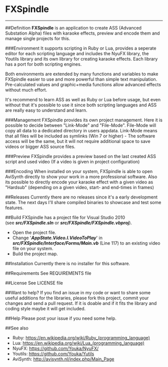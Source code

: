 # FXSpindle
---
##Definition
**FXSpindle** is an application to create ASS (Advanced Substation Alpha) files with karaoke effects, preview and encode them and manage single projects for this.

###Environment
It supports scripting in Ruby or Lua, provides a seperate editor for each scripting language and includes the NyuFX library, the Youtils library and its own library for creating karaoke effects.
Each library has a port for both scripting engines.

Both environments are extended by many functions and variables to make FXSpindle easier to use and more powerful than simple text manipulation.
Pre-calculated values and graphic+media functions allow advanced effects without much effort.

It's recommend to learn ASS as well as Ruby or Lua before usage, but even without that it's possible to use it since both scripting languages and ASS are really easy to understand and learn.

###Management
FXSpindle provides its own project management. Here it is possible to decide between "Link-Mode" and "File-Mode". File-Mode will copy all data to a dedicated directory in users appdata. Link-Mode means that all files will be included as symlinks (Win 7 or higher) - The software access will be the same, but it will not require additional space to save videos or bigger ASS source files.

###Preview
FXSpindle provides a preview based on the last created ASS script and used video (If a video is given in project configuration)

###Encoding
When installed on your system, FXSpindle is able to open AviSynth directly to show your work in a more professional software.
Also its possible to directly encode your karaoke effect with a given video as "Hardsub" (depending on a given video, start- and end-times in frames)

##Releases
Currently there are no releases since it's a early development state.
The next days I'll share compiled binaries to showcase and test some features.

##Build
FXSpindle has a project file for Visual Studio 2010 (see ***src/FXSpindle.sln*** or ***src/FXSpindle/FXSpindle.vbproj***).

* Open the project file.
* Change '***AppState.Video.I.VideoToPlay***' in ***src/FXSpindle/Interface/Forms/Main.vb*** (Line 117) to an existing video file on your system.
* Build the project map.

##Installation
Currently there is no installer for this software.

##Requirements
See REQUIREMENTS file

##License
See LICENSE file

##Want to help?
If you find an issue in my code or want to share some useful additions for the libraries, please fork this project, commit your changes and send a pull request.
If it is doable and if it fits the library and coding style maybe it will get included.

##Help
Please post your issue if you need some help.

##See also
* Ruby: https://en.wikipedia.org/wiki/Ruby_(programming_language)
* Lua: https://en.wikipedia.org/wiki/Lua_(programming_language)
* NyuFX: https://github.com/Youka/NyuFX/
* Youtils: https://github.com/Youka/Yutils
* AviSynth: http://avisynth.nl/index.php/Main_Page